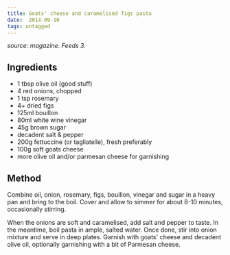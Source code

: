 ```yaml
---
title: Goats' cheese and caramelised figs pasta
date:  2014-09-10
tags: untagged
---
```

*source: magazine. Feeds 3.*

Ingredients
-----------

-   1 tbsp olive oil (good stuff)
-   4 red onions, chopped
-   1 tsp rosemary
-   4+ dried figs
-   125ml bouillon
-   80ml white wine vinegar
-   45g brown sugar
-   decadent salt & pepper
-   200g fettuccine (or tagliatelle), fresh preferably
-   100g soft goats cheese
-   more olive oil and/or parmesan cheese for garnishing

Method
------

Combine oil, onion, rosemary, figs, bouillon, vinegar and sugar in a
heavy pan and bring to the boil. Cover and allow to simmer for about
8-10 minutes, occasionally stirring.

When the onions are soft and caramelised, add salt and pepper to taste.
In the meantime, boil pasta in ample, salted water. Once done, stir into
onion mixture and serve in deep plates. Garnish with goats' cheese and
decadent olive oil, optionally garnishing with a bit of Parmesan cheese.

